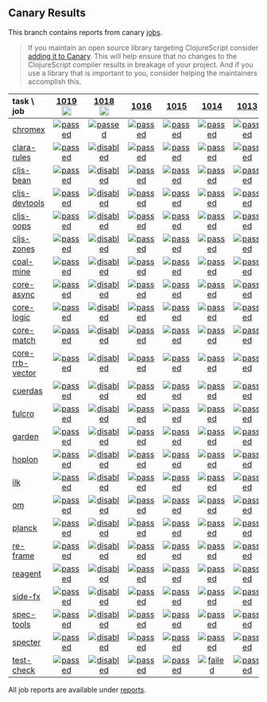 ## Canary Results

This branch contains reports from canary [jobs](https://github.com/cljs-oss/canary/tree/jobs).

> If you maintain an open source library targeting ClojureScript consider [adding it to Canary](https://github.com/cljs-oss/canary/tree/master#how-to-participate). This will help ensure that no changes to the ClojureScript compiler results in breakage of your project. And if you use a library that is important to you, consider helping the maintainers accomplish this.

[//]: # (begin_overview_table)

| task \ job | <a href="reports/2019/07/15/job-001019-1.10.556-11de795d" title="job #1019&#xA;&#xA;job&#xA;&#xA;requested by BinaryAge Bot (@babot) on 2019-07-15T06:00:13Z">1019<br/><img width=20 height=20 src="https://avatars0.githubusercontent.com/u/1476765?v=4&s=60"></a> | <a href="reports/2019/07/14/job-001018-1.10.556-11de795d" title="job #1018&#xA;&#xA;job --only chromex&#xA;&#xA;requested by Antonin Hildebrand (@darwin) on 2019-07-14T14:27:59Z">1018<br/><img width=20 height=20 src="https://avatars1.githubusercontent.com/u/5453?v=4&s=60"></a> | <a href="reports/2019/07/14/job-001016-1.10.556-11de795d" title="job #1016">1016</a> | <a href="reports/2019/07/13/job-001015-1.10.556-11de795d" title="job #1015">1015</a> | <a href="reports/2019/07/12/job-001014-1.10.556-11de795d" title="job #1014">1014</a> | <a href="reports/2019/07/11/job-001013-1.10.556-11de795d" title="job #1013">1013</a> | <a href="reports/2019/07/10/job-001012-1.10.556-11de795d" title="job #1012">1012</a> | <a href="reports/2019/07/09/job-001011-1.10.556-11de795d" title="job #1011">1011</a> | <a href="reports/2019/07/08/job-001010-1.10.556-11de795d" title="job #1010">1010</a> | <a href="reports/2019/07/08/job-001008-1.10.557-973b7074" title="job #1008">1008</a> |
| :--- | :---: | :---: | :---: | :---: | :---: | :---: | :---: | :---: | :---: | :---: |
| [chromex](https://github.com/binaryage/chromex) | <a href="reports/2019/07/15/job-001019-1.10.556-11de795d#-chromex"><img title="passed" src="http://box.binaryage.com/s-passed.svg"><a> | <a href="reports/2019/07/14/job-001018-1.10.556-11de795d#-chromex"><img title="passed" src="http://box.binaryage.com/s-passed.svg"><a> | <a href="reports/2019/07/14/job-001016-1.10.556-11de795d#-chromex"><img title="passed" src="http://box.binaryage.com/s-passed.svg"><a> | <a href="reports/2019/07/13/job-001015-1.10.556-11de795d#-chromex"><img title="passed" src="http://box.binaryage.com/s-passed.svg"><a> | <a href="reports/2019/07/12/job-001014-1.10.556-11de795d#-chromex"><img title="passed" src="http://box.binaryage.com/s-passed.svg"><a> | <a href="reports/2019/07/11/job-001013-1.10.556-11de795d#-chromex"><img title="passed" src="http://box.binaryage.com/s-passed.svg"><a> | <a href="reports/2019/07/10/job-001012-1.10.556-11de795d#-chromex"><img title="passed" src="http://box.binaryage.com/s-passed.svg"><a> | <a href="reports/2019/07/09/job-001011-1.10.556-11de795d#-chromex"><img title="passed" src="http://box.binaryage.com/s-passed.svg"><a> | <a href="reports/2019/07/08/job-001010-1.10.556-11de795d#-chromex"><img title="passed" src="http://box.binaryage.com/s-passed.svg"><a> | <a href="reports/2019/07/08/job-001008-1.10.557-973b7074#-chromex"><img title="passed" src="http://box.binaryage.com/s-passed.svg"><a> |
| [clara-rules](https://github.com/cerner/clara-rules) | <a href="reports/2019/07/15/job-001019-1.10.556-11de795d#-clara-rules"><img title="passed" src="http://box.binaryage.com/s-passed.svg"><a> | <a href="reports/2019/07/14/job-001018-1.10.556-11de795d#-clara-rules"><img title="disabled" src="http://box.binaryage.com/s-disabled.svg"><a> | <a href="reports/2019/07/14/job-001016-1.10.556-11de795d#-clara-rules"><img title="passed" src="http://box.binaryage.com/s-passed.svg"><a> | <a href="reports/2019/07/13/job-001015-1.10.556-11de795d#-clara-rules"><img title="passed" src="http://box.binaryage.com/s-passed.svg"><a> | <a href="reports/2019/07/12/job-001014-1.10.556-11de795d#-clara-rules"><img title="passed" src="http://box.binaryage.com/s-passed.svg"><a> | <a href="reports/2019/07/11/job-001013-1.10.556-11de795d#-clara-rules"><img title="passed" src="http://box.binaryage.com/s-passed.svg"><a> | <a href="reports/2019/07/10/job-001012-1.10.556-11de795d#-clara-rules"><img title="passed" src="http://box.binaryage.com/s-passed.svg"><a> | <a href="reports/2019/07/09/job-001011-1.10.556-11de795d#-clara-rules"><img title="passed" src="http://box.binaryage.com/s-passed.svg"><a> | <a href="reports/2019/07/08/job-001010-1.10.556-11de795d#-clara-rules"><img title="passed" src="http://box.binaryage.com/s-passed.svg"><a> | <a href="reports/2019/07/08/job-001008-1.10.557-973b7074#-clara-rules"><img title="passed" src="http://box.binaryage.com/s-passed.svg"><a> |
| [cljs-bean](https://github.com/mfikes/cljs-bean) | <a href="reports/2019/07/15/job-001019-1.10.556-11de795d#-cljs-bean"><img title="passed" src="http://box.binaryage.com/s-passed.svg"><a> | <a href="reports/2019/07/14/job-001018-1.10.556-11de795d#-cljs-bean"><img title="disabled" src="http://box.binaryage.com/s-disabled.svg"><a> | <a href="reports/2019/07/14/job-001016-1.10.556-11de795d#-cljs-bean"><img title="passed" src="http://box.binaryage.com/s-passed.svg"><a> | <a href="reports/2019/07/13/job-001015-1.10.556-11de795d#-cljs-bean"><img title="passed" src="http://box.binaryage.com/s-passed.svg"><a> | <a href="reports/2019/07/12/job-001014-1.10.556-11de795d#-cljs-bean"><img title="passed" src="http://box.binaryage.com/s-passed.svg"><a> | <a href="reports/2019/07/11/job-001013-1.10.556-11de795d#-cljs-bean"><img title="passed" src="http://box.binaryage.com/s-passed.svg"><a> | <a href="reports/2019/07/10/job-001012-1.10.556-11de795d#-cljs-bean"><img title="passed" src="http://box.binaryage.com/s-passed.svg"><a> | <a href="reports/2019/07/09/job-001011-1.10.556-11de795d#-cljs-bean"><img title="failed" src="http://box.binaryage.com/s-failed.svg"><a> | <a href="reports/2019/07/08/job-001010-1.10.556-11de795d#-cljs-bean"><img title="passed" src="http://box.binaryage.com/s-passed.svg"><a> | <a href="reports/2019/07/08/job-001008-1.10.557-973b7074#-cljs-bean"><img title="passed" src="http://box.binaryage.com/s-passed.svg"><a> |
| [cljs-devtools](https://github.com/binaryage/cljs-devtools) | <a href="reports/2019/07/15/job-001019-1.10.556-11de795d#-cljs-devtools"><img title="passed" src="http://box.binaryage.com/s-passed.svg"><a> | <a href="reports/2019/07/14/job-001018-1.10.556-11de795d#-cljs-devtools"><img title="disabled" src="http://box.binaryage.com/s-disabled.svg"><a> | <a href="reports/2019/07/14/job-001016-1.10.556-11de795d#-cljs-devtools"><img title="passed" src="http://box.binaryage.com/s-passed.svg"><a> | <a href="reports/2019/07/13/job-001015-1.10.556-11de795d#-cljs-devtools"><img title="passed" src="http://box.binaryage.com/s-passed.svg"><a> | <a href="reports/2019/07/12/job-001014-1.10.556-11de795d#-cljs-devtools"><img title="passed" src="http://box.binaryage.com/s-passed.svg"><a> | <a href="reports/2019/07/11/job-001013-1.10.556-11de795d#-cljs-devtools"><img title="passed" src="http://box.binaryage.com/s-passed.svg"><a> | <a href="reports/2019/07/10/job-001012-1.10.556-11de795d#-cljs-devtools"><img title="passed" src="http://box.binaryage.com/s-passed.svg"><a> | <a href="reports/2019/07/09/job-001011-1.10.556-11de795d#-cljs-devtools"><img title="passed" src="http://box.binaryage.com/s-passed.svg"><a> | <a href="reports/2019/07/08/job-001010-1.10.556-11de795d#-cljs-devtools"><img title="passed" src="http://box.binaryage.com/s-passed.svg"><a> | <a href="reports/2019/07/08/job-001008-1.10.557-973b7074#-cljs-devtools"><img title="passed" src="http://box.binaryage.com/s-passed.svg"><a> |
| [cljs-oops](https://github.com/binaryage/cljs-oops) | <a href="reports/2019/07/15/job-001019-1.10.556-11de795d#-cljs-oops"><img title="passed" src="http://box.binaryage.com/s-passed.svg"><a> | <a href="reports/2019/07/14/job-001018-1.10.556-11de795d#-cljs-oops"><img title="disabled" src="http://box.binaryage.com/s-disabled.svg"><a> | <a href="reports/2019/07/14/job-001016-1.10.556-11de795d#-cljs-oops"><img title="passed" src="http://box.binaryage.com/s-passed.svg"><a> | <a href="reports/2019/07/13/job-001015-1.10.556-11de795d#-cljs-oops"><img title="passed" src="http://box.binaryage.com/s-passed.svg"><a> | <a href="reports/2019/07/12/job-001014-1.10.556-11de795d#-cljs-oops"><img title="passed" src="http://box.binaryage.com/s-passed.svg"><a> | <a href="reports/2019/07/11/job-001013-1.10.556-11de795d#-cljs-oops"><img title="passed" src="http://box.binaryage.com/s-passed.svg"><a> | <a href="reports/2019/07/10/job-001012-1.10.556-11de795d#-cljs-oops"><img title="passed" src="http://box.binaryage.com/s-passed.svg"><a> | <a href="reports/2019/07/09/job-001011-1.10.556-11de795d#-cljs-oops"><img title="passed" src="http://box.binaryage.com/s-passed.svg"><a> | <a href="reports/2019/07/08/job-001010-1.10.556-11de795d#-cljs-oops"><img title="passed" src="http://box.binaryage.com/s-passed.svg"><a> | <a href="reports/2019/07/08/job-001008-1.10.557-973b7074#-cljs-oops"><img title="passed" src="http://box.binaryage.com/s-passed.svg"><a> |
| [cljs-zones](https://github.com/binaryage/cljs-zones) | <a href="reports/2019/07/15/job-001019-1.10.556-11de795d#-cljs-zones"><img title="passed" src="http://box.binaryage.com/s-passed.svg"><a> | <a href="reports/2019/07/14/job-001018-1.10.556-11de795d#-cljs-zones"><img title="disabled" src="http://box.binaryage.com/s-disabled.svg"><a> | <a href="reports/2019/07/14/job-001016-1.10.556-11de795d#-cljs-zones"><img title="passed" src="http://box.binaryage.com/s-passed.svg"><a> | <a href="reports/2019/07/13/job-001015-1.10.556-11de795d#-cljs-zones"><img title="passed" src="http://box.binaryage.com/s-passed.svg"><a> | <a href="reports/2019/07/12/job-001014-1.10.556-11de795d#-cljs-zones"><img title="passed" src="http://box.binaryage.com/s-passed.svg"><a> | <a href="reports/2019/07/11/job-001013-1.10.556-11de795d#-cljs-zones"><img title="passed" src="http://box.binaryage.com/s-passed.svg"><a> | <a href="reports/2019/07/10/job-001012-1.10.556-11de795d#-cljs-zones"><img title="passed" src="http://box.binaryage.com/s-passed.svg"><a> | <a href="reports/2019/07/09/job-001011-1.10.556-11de795d#-cljs-zones"><img title="passed" src="http://box.binaryage.com/s-passed.svg"><a> | <a href="reports/2019/07/08/job-001010-1.10.556-11de795d#-cljs-zones"><img title="passed" src="http://box.binaryage.com/s-passed.svg"><a> | <a href="reports/2019/07/08/job-001008-1.10.557-973b7074#-cljs-zones"><img title="passed" src="http://box.binaryage.com/s-passed.svg"><a> |
| [coal-mine](https://github.com/mfikes/coal-mine) | <a href="reports/2019/07/15/job-001019-1.10.556-11de795d#-coal-mine"><img title="passed" src="http://box.binaryage.com/s-passed.svg"><a> | <a href="reports/2019/07/14/job-001018-1.10.556-11de795d#-coal-mine"><img title="disabled" src="http://box.binaryage.com/s-disabled.svg"><a> | <a href="reports/2019/07/14/job-001016-1.10.556-11de795d#-coal-mine"><img title="passed" src="http://box.binaryage.com/s-passed.svg"><a> | <a href="reports/2019/07/13/job-001015-1.10.556-11de795d#-coal-mine"><img title="passed" src="http://box.binaryage.com/s-passed.svg"><a> | <a href="reports/2019/07/12/job-001014-1.10.556-11de795d#-coal-mine"><img title="passed" src="http://box.binaryage.com/s-passed.svg"><a> | <a href="reports/2019/07/11/job-001013-1.10.556-11de795d#-coal-mine"><img title="passed" src="http://box.binaryage.com/s-passed.svg"><a> | <a href="reports/2019/07/10/job-001012-1.10.556-11de795d#-coal-mine"><img title="passed" src="http://box.binaryage.com/s-passed.svg"><a> | <a href="reports/2019/07/09/job-001011-1.10.556-11de795d#-coal-mine"><img title="passed" src="http://box.binaryage.com/s-passed.svg"><a> | <a href="reports/2019/07/08/job-001010-1.10.556-11de795d#-coal-mine"><img title="passed" src="http://box.binaryage.com/s-passed.svg"><a> | <a href="reports/2019/07/08/job-001008-1.10.557-973b7074#-coal-mine"><img title="passed" src="http://box.binaryage.com/s-passed.svg"><a> |
| [core-async](https://github.com/clojure/core.async) | <a href="reports/2019/07/15/job-001019-1.10.556-11de795d#-core-async"><img title="passed" src="http://box.binaryage.com/s-passed.svg"><a> | <a href="reports/2019/07/14/job-001018-1.10.556-11de795d#-core-async"><img title="disabled" src="http://box.binaryage.com/s-disabled.svg"><a> | <a href="reports/2019/07/14/job-001016-1.10.556-11de795d#-core-async"><img title="passed" src="http://box.binaryage.com/s-passed.svg"><a> | <a href="reports/2019/07/13/job-001015-1.10.556-11de795d#-core-async"><img title="passed" src="http://box.binaryage.com/s-passed.svg"><a> | <a href="reports/2019/07/12/job-001014-1.10.556-11de795d#-core-async"><img title="passed" src="http://box.binaryage.com/s-passed.svg"><a> | <a href="reports/2019/07/11/job-001013-1.10.556-11de795d#-core-async"><img title="passed" src="http://box.binaryage.com/s-passed.svg"><a> | <a href="reports/2019/07/10/job-001012-1.10.556-11de795d#-core-async"><img title="passed" src="http://box.binaryage.com/s-passed.svg"><a> | <a href="reports/2019/07/09/job-001011-1.10.556-11de795d#-core-async"><img title="passed" src="http://box.binaryage.com/s-passed.svg"><a> | <a href="reports/2019/07/08/job-001010-1.10.556-11de795d#-core-async"><img title="passed" src="http://box.binaryage.com/s-passed.svg"><a> | <a href="reports/2019/07/08/job-001008-1.10.557-973b7074#-core-async"><img title="passed" src="http://box.binaryage.com/s-passed.svg"><a> |
| [core-logic](https://github.com/clojure/core.logic) | <a href="reports/2019/07/15/job-001019-1.10.556-11de795d#-core-logic"><img title="passed" src="http://box.binaryage.com/s-passed.svg"><a> | <a href="reports/2019/07/14/job-001018-1.10.556-11de795d#-core-logic"><img title="disabled" src="http://box.binaryage.com/s-disabled.svg"><a> | <a href="reports/2019/07/14/job-001016-1.10.556-11de795d#-core-logic"><img title="passed" src="http://box.binaryage.com/s-passed.svg"><a> | <a href="reports/2019/07/13/job-001015-1.10.556-11de795d#-core-logic"><img title="passed" src="http://box.binaryage.com/s-passed.svg"><a> | <a href="reports/2019/07/12/job-001014-1.10.556-11de795d#-core-logic"><img title="passed" src="http://box.binaryage.com/s-passed.svg"><a> | <a href="reports/2019/07/11/job-001013-1.10.556-11de795d#-core-logic"><img title="passed" src="http://box.binaryage.com/s-passed.svg"><a> | <a href="reports/2019/07/10/job-001012-1.10.556-11de795d#-core-logic"><img title="passed" src="http://box.binaryage.com/s-passed.svg"><a> | <a href="reports/2019/07/09/job-001011-1.10.556-11de795d#-core-logic"><img title="passed" src="http://box.binaryage.com/s-passed.svg"><a> | <a href="reports/2019/07/08/job-001010-1.10.556-11de795d#-core-logic"><img title="passed" src="http://box.binaryage.com/s-passed.svg"><a> | <a href="reports/2019/07/08/job-001008-1.10.557-973b7074#-core-logic"><img title="passed" src="http://box.binaryage.com/s-passed.svg"><a> |
| [core-match](https://github.com/clojure/core.match) | <a href="reports/2019/07/15/job-001019-1.10.556-11de795d#-core-match"><img title="passed" src="http://box.binaryage.com/s-passed.svg"><a> | <a href="reports/2019/07/14/job-001018-1.10.556-11de795d#-core-match"><img title="disabled" src="http://box.binaryage.com/s-disabled.svg"><a> | <a href="reports/2019/07/14/job-001016-1.10.556-11de795d#-core-match"><img title="passed" src="http://box.binaryage.com/s-passed.svg"><a> | <a href="reports/2019/07/13/job-001015-1.10.556-11de795d#-core-match"><img title="passed" src="http://box.binaryage.com/s-passed.svg"><a> | <a href="reports/2019/07/12/job-001014-1.10.556-11de795d#-core-match"><img title="passed" src="http://box.binaryage.com/s-passed.svg"><a> | <a href="reports/2019/07/11/job-001013-1.10.556-11de795d#-core-match"><img title="passed" src="http://box.binaryage.com/s-passed.svg"><a> | <a href="reports/2019/07/10/job-001012-1.10.556-11de795d#-core-match"><img title="passed" src="http://box.binaryage.com/s-passed.svg"><a> | <a href="reports/2019/07/09/job-001011-1.10.556-11de795d#-core-match"><img title="passed" src="http://box.binaryage.com/s-passed.svg"><a> | <a href="reports/2019/07/08/job-001010-1.10.556-11de795d#-core-match"><img title="passed" src="http://box.binaryage.com/s-passed.svg"><a> | <a href="reports/2019/07/08/job-001008-1.10.557-973b7074#-core-match"><img title="passed" src="http://box.binaryage.com/s-passed.svg"><a> |
| [core-rrb-vector](https://github.com/clojure/core.rrb-vector) | <a href="reports/2019/07/15/job-001019-1.10.556-11de795d#-core-rrb-vector"><img title="passed" src="http://box.binaryage.com/s-passed.svg"><a> | <a href="reports/2019/07/14/job-001018-1.10.556-11de795d#-core-rrb-vector"><img title="disabled" src="http://box.binaryage.com/s-disabled.svg"><a> | <a href="reports/2019/07/14/job-001016-1.10.556-11de795d#-core-rrb-vector"><img title="passed" src="http://box.binaryage.com/s-passed.svg"><a> | <a href="reports/2019/07/13/job-001015-1.10.556-11de795d#-core-rrb-vector"><img title="passed" src="http://box.binaryage.com/s-passed.svg"><a> | <a href="reports/2019/07/12/job-001014-1.10.556-11de795d#-core-rrb-vector"><img title="passed" src="http://box.binaryage.com/s-passed.svg"><a> | <a href="reports/2019/07/11/job-001013-1.10.556-11de795d#-core-rrb-vector"><img title="passed" src="http://box.binaryage.com/s-passed.svg"><a> | <a href="reports/2019/07/10/job-001012-1.10.556-11de795d#-core-rrb-vector"><img title="passed" src="http://box.binaryage.com/s-passed.svg"><a> | <a href="reports/2019/07/09/job-001011-1.10.556-11de795d#-core-rrb-vector"><img title="passed" src="http://box.binaryage.com/s-passed.svg"><a> | <a href="reports/2019/07/08/job-001010-1.10.556-11de795d#-core-rrb-vector"><img title="passed" src="http://box.binaryage.com/s-passed.svg"><a> | <a href="reports/2019/07/08/job-001008-1.10.557-973b7074#-core-rrb-vector"><img title="passed" src="http://box.binaryage.com/s-passed.svg"><a> |
| [cuerdas](https://github.com/funcool/cuerdas) | <a href="reports/2019/07/15/job-001019-1.10.556-11de795d#-cuerdas"><img title="passed" src="http://box.binaryage.com/s-passed.svg"><a> | <a href="reports/2019/07/14/job-001018-1.10.556-11de795d#-cuerdas"><img title="disabled" src="http://box.binaryage.com/s-disabled.svg"><a> | <a href="reports/2019/07/14/job-001016-1.10.556-11de795d#-cuerdas"><img title="passed" src="http://box.binaryage.com/s-passed.svg"><a> | <a href="reports/2019/07/13/job-001015-1.10.556-11de795d#-cuerdas"><img title="passed" src="http://box.binaryage.com/s-passed.svg"><a> | <a href="reports/2019/07/12/job-001014-1.10.556-11de795d#-cuerdas"><img title="passed" src="http://box.binaryage.com/s-passed.svg"><a> | <a href="reports/2019/07/11/job-001013-1.10.556-11de795d#-cuerdas"><img title="passed" src="http://box.binaryage.com/s-passed.svg"><a> | <a href="reports/2019/07/10/job-001012-1.10.556-11de795d#-cuerdas"><img title="passed" src="http://box.binaryage.com/s-passed.svg"><a> | <a href="reports/2019/07/09/job-001011-1.10.556-11de795d#-cuerdas"><img title="passed" src="http://box.binaryage.com/s-passed.svg"><a> | <a href="reports/2019/07/08/job-001010-1.10.556-11de795d#-cuerdas"><img title="passed" src="http://box.binaryage.com/s-passed.svg"><a> | <a href="reports/2019/07/08/job-001008-1.10.557-973b7074#-cuerdas"><img title="passed" src="http://box.binaryage.com/s-passed.svg"><a> |
| [fulcro](https://github.com/fulcrologic/fulcro) | <a href="reports/2019/07/15/job-001019-1.10.556-11de795d#-fulcro"><img title="passed" src="http://box.binaryage.com/s-passed.svg"><a> | <a href="reports/2019/07/14/job-001018-1.10.556-11de795d#-fulcro"><img title="disabled" src="http://box.binaryage.com/s-disabled.svg"><a> | <a href="reports/2019/07/14/job-001016-1.10.556-11de795d#-fulcro"><img title="passed" src="http://box.binaryage.com/s-passed.svg"><a> | <a href="reports/2019/07/13/job-001015-1.10.556-11de795d#-fulcro"><img title="passed" src="http://box.binaryage.com/s-passed.svg"><a> | <a href="reports/2019/07/12/job-001014-1.10.556-11de795d#-fulcro"><img title="passed" src="http://box.binaryage.com/s-passed.svg"><a> | <a href="reports/2019/07/11/job-001013-1.10.556-11de795d#-fulcro"><img title="passed" src="http://box.binaryage.com/s-passed.svg"><a> | <a href="reports/2019/07/10/job-001012-1.10.556-11de795d#-fulcro"><img title="passed" src="http://box.binaryage.com/s-passed.svg"><a> | <a href="reports/2019/07/09/job-001011-1.10.556-11de795d#-fulcro"><img title="passed" src="http://box.binaryage.com/s-passed.svg"><a> | <a href="reports/2019/07/08/job-001010-1.10.556-11de795d#-fulcro"><img title="passed" src="http://box.binaryage.com/s-passed.svg"><a> | <a href="reports/2019/07/08/job-001008-1.10.557-973b7074#-fulcro"><img title="passed" src="http://box.binaryage.com/s-passed.svg"><a> |
| [garden](https://github.com/noprompt/garden) | <a href="reports/2019/07/15/job-001019-1.10.556-11de795d#-garden"><img title="passed" src="http://box.binaryage.com/s-passed.svg"><a> | <a href="reports/2019/07/14/job-001018-1.10.556-11de795d#-garden"><img title="disabled" src="http://box.binaryage.com/s-disabled.svg"><a> | <a href="reports/2019/07/14/job-001016-1.10.556-11de795d#-garden"><img title="passed" src="http://box.binaryage.com/s-passed.svg"><a> | <a href="reports/2019/07/13/job-001015-1.10.556-11de795d#-garden"><img title="passed" src="http://box.binaryage.com/s-passed.svg"><a> | <a href="reports/2019/07/12/job-001014-1.10.556-11de795d#-garden"><img title="passed" src="http://box.binaryage.com/s-passed.svg"><a> | <a href="reports/2019/07/11/job-001013-1.10.556-11de795d#-garden"><img title="passed" src="http://box.binaryage.com/s-passed.svg"><a> | <a href="reports/2019/07/10/job-001012-1.10.556-11de795d#-garden"><img title="passed" src="http://box.binaryage.com/s-passed.svg"><a> | <a href="reports/2019/07/09/job-001011-1.10.556-11de795d#-garden"><img title="passed" src="http://box.binaryage.com/s-passed.svg"><a> | <a href="reports/2019/07/08/job-001010-1.10.556-11de795d#-garden"><img title="passed" src="http://box.binaryage.com/s-passed.svg"><a> | <a href="reports/2019/07/08/job-001008-1.10.557-973b7074#-garden"><img title="passed" src="http://box.binaryage.com/s-passed.svg"><a> |
| [hoplon](https://github.com/hoplon/hoplon) | <a href="reports/2019/07/15/job-001019-1.10.556-11de795d#-hoplon"><img title="passed" src="http://box.binaryage.com/s-passed.svg"><a> | <a href="reports/2019/07/14/job-001018-1.10.556-11de795d#-hoplon"><img title="disabled" src="http://box.binaryage.com/s-disabled.svg"><a> | <a href="reports/2019/07/14/job-001016-1.10.556-11de795d#-hoplon"><img title="passed" src="http://box.binaryage.com/s-passed.svg"><a> | <a href="reports/2019/07/13/job-001015-1.10.556-11de795d#-hoplon"><img title="passed" src="http://box.binaryage.com/s-passed.svg"><a> | <a href="reports/2019/07/12/job-001014-1.10.556-11de795d#-hoplon"><img title="passed" src="http://box.binaryage.com/s-passed.svg"><a> | <a href="reports/2019/07/11/job-001013-1.10.556-11de795d#-hoplon"><img title="passed" src="http://box.binaryage.com/s-passed.svg"><a> | <a href="reports/2019/07/10/job-001012-1.10.556-11de795d#-hoplon"><img title="passed" src="http://box.binaryage.com/s-passed.svg"><a> | <a href="reports/2019/07/09/job-001011-1.10.556-11de795d#-hoplon"><img title="passed" src="http://box.binaryage.com/s-passed.svg"><a> | <a href="reports/2019/07/08/job-001010-1.10.556-11de795d#-hoplon"><img title="passed" src="http://box.binaryage.com/s-passed.svg"><a> | <a href="reports/2019/07/08/job-001008-1.10.557-973b7074#-hoplon"><img title="passed" src="http://box.binaryage.com/s-passed.svg"><a> |
| [ilk](https://github.com/mfikes/ilk) | <a href="reports/2019/07/15/job-001019-1.10.556-11de795d#-ilk"><img title="passed" src="http://box.binaryage.com/s-passed.svg"><a> | <a href="reports/2019/07/14/job-001018-1.10.556-11de795d#-ilk"><img title="disabled" src="http://box.binaryage.com/s-disabled.svg"><a> | <a href="reports/2019/07/14/job-001016-1.10.556-11de795d#-ilk"><img title="passed" src="http://box.binaryage.com/s-passed.svg"><a> | <a href="reports/2019/07/13/job-001015-1.10.556-11de795d#-ilk"><img title="passed" src="http://box.binaryage.com/s-passed.svg"><a> | <a href="reports/2019/07/12/job-001014-1.10.556-11de795d#-ilk"><img title="passed" src="http://box.binaryage.com/s-passed.svg"><a> | <a href="reports/2019/07/11/job-001013-1.10.556-11de795d#-ilk"><img title="passed" src="http://box.binaryage.com/s-passed.svg"><a> | <a href="reports/2019/07/10/job-001012-1.10.556-11de795d#-ilk"><img title="passed" src="http://box.binaryage.com/s-passed.svg"><a> | <a href="reports/2019/07/09/job-001011-1.10.556-11de795d#-ilk"><img title="passed" src="http://box.binaryage.com/s-passed.svg"><a> | <a href="reports/2019/07/08/job-001010-1.10.556-11de795d#-ilk"><img title="passed" src="http://box.binaryage.com/s-passed.svg"><a> | <a href="reports/2019/07/08/job-001008-1.10.557-973b7074#-ilk"><img title="passed" src="http://box.binaryage.com/s-passed.svg"><a> |
| [om](https://github.com/omcljs/om) | <a href="reports/2019/07/15/job-001019-1.10.556-11de795d#-om"><img title="passed" src="http://box.binaryage.com/s-passed.svg"><a> | <a href="reports/2019/07/14/job-001018-1.10.556-11de795d#-om"><img title="disabled" src="http://box.binaryage.com/s-disabled.svg"><a> | <a href="reports/2019/07/14/job-001016-1.10.556-11de795d#-om"><img title="passed" src="http://box.binaryage.com/s-passed.svg"><a> | <a href="reports/2019/07/13/job-001015-1.10.556-11de795d#-om"><img title="passed" src="http://box.binaryage.com/s-passed.svg"><a> | <a href="reports/2019/07/12/job-001014-1.10.556-11de795d#-om"><img title="passed" src="http://box.binaryage.com/s-passed.svg"><a> | <a href="reports/2019/07/11/job-001013-1.10.556-11de795d#-om"><img title="passed" src="http://box.binaryage.com/s-passed.svg"><a> | <a href="reports/2019/07/10/job-001012-1.10.556-11de795d#-om"><img title="passed" src="http://box.binaryage.com/s-passed.svg"><a> | <a href="reports/2019/07/09/job-001011-1.10.556-11de795d#-om"><img title="passed" src="http://box.binaryage.com/s-passed.svg"><a> | <a href="reports/2019/07/08/job-001010-1.10.556-11de795d#-om"><img title="passed" src="http://box.binaryage.com/s-passed.svg"><a> | <a href="reports/2019/07/08/job-001008-1.10.557-973b7074#-om"><img title="passed" src="http://box.binaryage.com/s-passed.svg"><a> |
| [planck](https://github.com/planck-repl/planck) | <a href="reports/2019/07/15/job-001019-1.10.556-11de795d#-planck"><img title="passed" src="http://box.binaryage.com/s-passed.svg"><a> | <a href="reports/2019/07/14/job-001018-1.10.556-11de795d#-planck"><img title="disabled" src="http://box.binaryage.com/s-disabled.svg"><a> | <a href="reports/2019/07/14/job-001016-1.10.556-11de795d#-planck"><img title="passed" src="http://box.binaryage.com/s-passed.svg"><a> | <a href="reports/2019/07/13/job-001015-1.10.556-11de795d#-planck"><img title="passed" src="http://box.binaryage.com/s-passed.svg"><a> | <a href="reports/2019/07/12/job-001014-1.10.556-11de795d#-planck"><img title="passed" src="http://box.binaryage.com/s-passed.svg"><a> | <a href="reports/2019/07/11/job-001013-1.10.556-11de795d#-planck"><img title="passed" src="http://box.binaryage.com/s-passed.svg"><a> | <a href="reports/2019/07/10/job-001012-1.10.556-11de795d#-planck"><img title="passed" src="http://box.binaryage.com/s-passed.svg"><a> | <a href="reports/2019/07/09/job-001011-1.10.556-11de795d#-planck"><img title="passed" src="http://box.binaryage.com/s-passed.svg"><a> | <a href="reports/2019/07/08/job-001010-1.10.556-11de795d#-planck"><img title="passed" src="http://box.binaryage.com/s-passed.svg"><a> | <a href="reports/2019/07/08/job-001008-1.10.557-973b7074#-planck"><img title="passed" src="http://box.binaryage.com/s-passed.svg"><a> |
| [re-frame](https://github.com/Day8/re-frame) | <a href="reports/2019/07/15/job-001019-1.10.556-11de795d#-re-frame"><img title="passed" src="http://box.binaryage.com/s-passed.svg"><a> | <a href="reports/2019/07/14/job-001018-1.10.556-11de795d#-re-frame"><img title="disabled" src="http://box.binaryage.com/s-disabled.svg"><a> | <a href="reports/2019/07/14/job-001016-1.10.556-11de795d#-re-frame"><img title="passed" src="http://box.binaryage.com/s-passed.svg"><a> | <a href="reports/2019/07/13/job-001015-1.10.556-11de795d#-re-frame"><img title="passed" src="http://box.binaryage.com/s-passed.svg"><a> | <a href="reports/2019/07/12/job-001014-1.10.556-11de795d#-re-frame"><img title="passed" src="http://box.binaryage.com/s-passed.svg"><a> | <a href="reports/2019/07/11/job-001013-1.10.556-11de795d#-re-frame"><img title="passed" src="http://box.binaryage.com/s-passed.svg"><a> | <a href="reports/2019/07/10/job-001012-1.10.556-11de795d#-re-frame"><img title="passed" src="http://box.binaryage.com/s-passed.svg"><a> | <a href="reports/2019/07/09/job-001011-1.10.556-11de795d#-re-frame"><img title="passed" src="http://box.binaryage.com/s-passed.svg"><a> | <a href="reports/2019/07/08/job-001010-1.10.556-11de795d#-re-frame"><img title="passed" src="http://box.binaryage.com/s-passed.svg"><a> | <a href="reports/2019/07/08/job-001008-1.10.557-973b7074#-re-frame"><img title="passed" src="http://box.binaryage.com/s-passed.svg"><a> |
| [reagent](https://github.com/reagent-project/reagent) | <a href="reports/2019/07/15/job-001019-1.10.556-11de795d#-reagent"><img title="passed" src="http://box.binaryage.com/s-passed.svg"><a> | <a href="reports/2019/07/14/job-001018-1.10.556-11de795d#-reagent"><img title="disabled" src="http://box.binaryage.com/s-disabled.svg"><a> | <a href="reports/2019/07/14/job-001016-1.10.556-11de795d#-reagent"><img title="passed" src="http://box.binaryage.com/s-passed.svg"><a> | <a href="reports/2019/07/13/job-001015-1.10.556-11de795d#-reagent"><img title="passed" src="http://box.binaryage.com/s-passed.svg"><a> | <a href="reports/2019/07/12/job-001014-1.10.556-11de795d#-reagent"><img title="passed" src="http://box.binaryage.com/s-passed.svg"><a> | <a href="reports/2019/07/11/job-001013-1.10.556-11de795d#-reagent"><img title="passed" src="http://box.binaryage.com/s-passed.svg"><a> | <a href="reports/2019/07/10/job-001012-1.10.556-11de795d#-reagent"><img title="passed" src="http://box.binaryage.com/s-passed.svg"><a> | <a href="reports/2019/07/09/job-001011-1.10.556-11de795d#-reagent"><img title="passed" src="http://box.binaryage.com/s-passed.svg"><a> | <a href="reports/2019/07/08/job-001010-1.10.556-11de795d#-reagent"><img title="passed" src="http://box.binaryage.com/s-passed.svg"><a> | <a href="reports/2019/07/08/job-001008-1.10.557-973b7074#-reagent"><img title="passed" src="http://box.binaryage.com/s-passed.svg"><a> |
| [side-fx](https://github.com/cljsrn/side-fx) | <a href="reports/2019/07/15/job-001019-1.10.556-11de795d#-side-fx"><img title="passed" src="http://box.binaryage.com/s-passed.svg"><a> | <a href="reports/2019/07/14/job-001018-1.10.556-11de795d#-side-fx"><img title="disabled" src="http://box.binaryage.com/s-disabled.svg"><a> | <a href="reports/2019/07/14/job-001016-1.10.556-11de795d#-side-fx"><img title="passed" src="http://box.binaryage.com/s-passed.svg"><a> | <a href="reports/2019/07/13/job-001015-1.10.556-11de795d#-side-fx"><img title="passed" src="http://box.binaryage.com/s-passed.svg"><a> | <a href="reports/2019/07/12/job-001014-1.10.556-11de795d#-side-fx"><img title="passed" src="http://box.binaryage.com/s-passed.svg"><a> | <a href="reports/2019/07/11/job-001013-1.10.556-11de795d#-side-fx"><img title="passed" src="http://box.binaryage.com/s-passed.svg"><a> | <a href="reports/2019/07/10/job-001012-1.10.556-11de795d#-side-fx"><img title="passed" src="http://box.binaryage.com/s-passed.svg"><a> | <a href="reports/2019/07/09/job-001011-1.10.556-11de795d#-side-fx"><img title="passed" src="http://box.binaryage.com/s-passed.svg"><a> | <a href="reports/2019/07/08/job-001010-1.10.556-11de795d#-side-fx"><img title="passed" src="http://box.binaryage.com/s-passed.svg"><a> | <a href="reports/2019/07/08/job-001008-1.10.557-973b7074#-side-fx"><img title="passed" src="http://box.binaryage.com/s-passed.svg"><a> |
| [spec-tools](https://github.com/metosin/spec-tools) | <a href="reports/2019/07/15/job-001019-1.10.556-11de795d#-spec-tools"><img title="passed" src="http://box.binaryage.com/s-passed.svg"><a> | <a href="reports/2019/07/14/job-001018-1.10.556-11de795d#-spec-tools"><img title="disabled" src="http://box.binaryage.com/s-disabled.svg"><a> | <a href="reports/2019/07/14/job-001016-1.10.556-11de795d#-spec-tools"><img title="passed" src="http://box.binaryage.com/s-passed.svg"><a> | <a href="reports/2019/07/13/job-001015-1.10.556-11de795d#-spec-tools"><img title="passed" src="http://box.binaryage.com/s-passed.svg"><a> | <a href="reports/2019/07/12/job-001014-1.10.556-11de795d#-spec-tools"><img title="passed" src="http://box.binaryage.com/s-passed.svg"><a> | <a href="reports/2019/07/11/job-001013-1.10.556-11de795d#-spec-tools"><img title="passed" src="http://box.binaryage.com/s-passed.svg"><a> | <a href="reports/2019/07/10/job-001012-1.10.556-11de795d#-spec-tools"><img title="passed" src="http://box.binaryage.com/s-passed.svg"><a> | <a href="reports/2019/07/09/job-001011-1.10.556-11de795d#-spec-tools"><img title="passed" src="http://box.binaryage.com/s-passed.svg"><a> | <a href="reports/2019/07/08/job-001010-1.10.556-11de795d#-spec-tools"><img title="passed" src="http://box.binaryage.com/s-passed.svg"><a> | <a href="reports/2019/07/08/job-001008-1.10.557-973b7074#-spec-tools"><img title="passed" src="http://box.binaryage.com/s-passed.svg"><a> |
| [specter](https://github.com/nathanmarz/specter) | <a href="reports/2019/07/15/job-001019-1.10.556-11de795d#-specter"><img title="passed" src="http://box.binaryage.com/s-passed.svg"><a> | <a href="reports/2019/07/14/job-001018-1.10.556-11de795d#-specter"><img title="disabled" src="http://box.binaryage.com/s-disabled.svg"><a> | <a href="reports/2019/07/14/job-001016-1.10.556-11de795d#-specter"><img title="passed" src="http://box.binaryage.com/s-passed.svg"><a> | <a href="reports/2019/07/13/job-001015-1.10.556-11de795d#-specter"><img title="passed" src="http://box.binaryage.com/s-passed.svg"><a> | <a href="reports/2019/07/12/job-001014-1.10.556-11de795d#-specter"><img title="passed" src="http://box.binaryage.com/s-passed.svg"><a> | <a href="reports/2019/07/11/job-001013-1.10.556-11de795d#-specter"><img title="passed" src="http://box.binaryage.com/s-passed.svg"><a> | <a href="reports/2019/07/10/job-001012-1.10.556-11de795d#-specter"><img title="passed" src="http://box.binaryage.com/s-passed.svg"><a> | <a href="reports/2019/07/09/job-001011-1.10.556-11de795d#-specter"><img title="passed" src="http://box.binaryage.com/s-passed.svg"><a> | <a href="reports/2019/07/08/job-001010-1.10.556-11de795d#-specter"><img title="passed" src="http://box.binaryage.com/s-passed.svg"><a> | <a href="reports/2019/07/08/job-001008-1.10.557-973b7074#-specter"><img title="passed" src="http://box.binaryage.com/s-passed.svg"><a> |
| [test-check](https://github.com/clojure/test.check) | <a href="reports/2019/07/15/job-001019-1.10.556-11de795d#-test-check"><img title="passed" src="http://box.binaryage.com/s-passed.svg"><a> | <a href="reports/2019/07/14/job-001018-1.10.556-11de795d#-test-check"><img title="disabled" src="http://box.binaryage.com/s-disabled.svg"><a> | <a href="reports/2019/07/14/job-001016-1.10.556-11de795d#-test-check"><img title="passed" src="http://box.binaryage.com/s-passed.svg"><a> | <a href="reports/2019/07/13/job-001015-1.10.556-11de795d#-test-check"><img title="passed" src="http://box.binaryage.com/s-passed.svg"><a> | <a href="reports/2019/07/12/job-001014-1.10.556-11de795d#-test-check"><img title="failed" src="http://box.binaryage.com/s-failed.svg"><a> | <a href="reports/2019/07/11/job-001013-1.10.556-11de795d#-test-check"><img title="passed" src="http://box.binaryage.com/s-passed.svg"><a> | <a href="reports/2019/07/10/job-001012-1.10.556-11de795d#-test-check"><img title="passed" src="http://box.binaryage.com/s-passed.svg"><a> | <a href="reports/2019/07/09/job-001011-1.10.556-11de795d#-test-check"><img title="passed" src="http://box.binaryage.com/s-passed.svg"><a> | <a href="reports/2019/07/08/job-001010-1.10.556-11de795d#-test-check"><img title="passed" src="http://box.binaryage.com/s-passed.svg"><a> | <a href="reports/2019/07/08/job-001008-1.10.557-973b7074#-test-check"><img title="passed" src="http://box.binaryage.com/s-passed.svg"><a> |

[//]: # (end_overview_table)

All job reports are available under [reports](reports).
